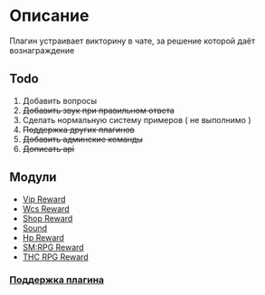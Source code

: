 # Описание
Плагин устраивает викторину в чате, за решение которой даёт вознаграждение

## Todo
1. Добавить вопросы
2. ~~Добавить звук при правильном ответа~~
3. Сделать нормальную систему примеров ( не выполнимо )
4. ~~Поддержка других плагинов~~
5. ~~Добавить админские команды~~
6. ~~Дописать api~~

## Модули

- [Vip Reward](https://hlmod.ru/resources/quiz-vip-reward.1128/)
- [Wcs Reward](https://hlmod.ru/resources/quiz-wcs-reward.1127/)
- [Shop Reward](https://hlmod.ru/resources/quiz-shop-reward.1126/)
- [Sound](https://hlmod.ru/resources/quiz-sound.1125/)
- [Hp Reward](https://hlmod.ru/resources/quiz-hp-reward.1134/)
- [SM:RPG Reward](https://hlmod.ru/resources/quiz-sm-rpg-reward.1130/)
- [THC RPG Reward](https://hlmod.ru/resources/quiz-thc-rpg-reward.1129/)

### [Поддержка плагина](https://discord.gg/ExPjKh2)
